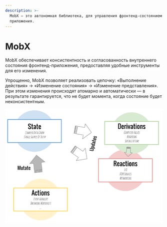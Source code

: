 ```yaml
---
description: >-
  MobX — это автономная библиотека, для управления фронтенд-состоянием
  приложения.
---
```


# MobX

MobX обеспечивает консистентность и согласованность внутреннего состояния фронтенд-приложения, предоставляя удобные инструменты для его изменения.

Упрощенно, MobX позволяет реализовать цепочку: «Выполнение действия» → «Изменение состояния» → «Изменение представления». При этом изменения происходят атомарно и автоматически — в результате гарантируется, что не будет момента, когда состояние будет неконсистентным.

![](../../../../.gitbook/assets/image%20%282%29.png)

